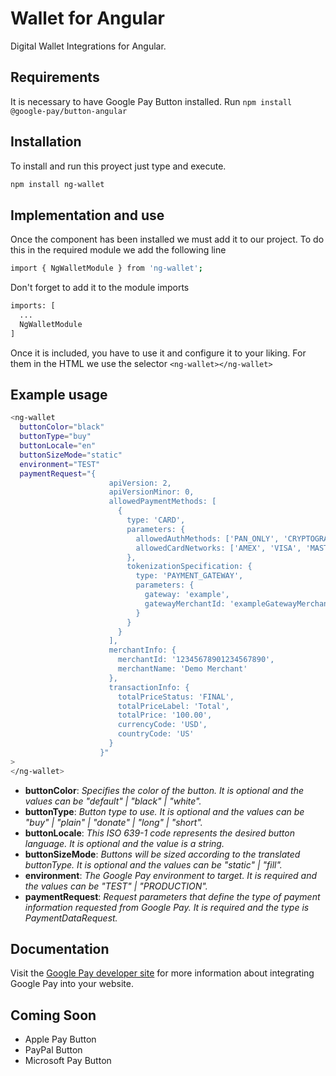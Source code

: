 # Wallet for Angular 

Digital Wallet Integrations for Angular.

## Requirements

It is necessary to have Google Pay Button installed.
Run `npm install @google-pay/button-angular`

## Installation

To install and run this proyect just type and execute.
```bash
npm install ng-wallet
```

## Implementation and use

Once the component has been installed we must add it to our project.
To do this in the required module we add the following line
```bash
import { NgWalletModule } from 'ng-wallet';
```

Don't forget to add it to the module imports
```bash
imports: [
  ...
  NgWalletModule
]
```

Once it is included, you have to use it and configure it to your liking.
For them in the HTML we use the selector `<ng-wallet></ng-wallet>`

## Example usage

```bash
<ng-wallet
  buttonColor="black"
  buttonType="buy"
  buttonLocale="en"
  buttonSizeMode="static"
  environment="TEST"
  paymentRequest="{
                      apiVersion: 2,
                      apiVersionMinor: 0,
                      allowedPaymentMethods: [
                        {
                          type: 'CARD',
                          parameters: {
                            allowedAuthMethods: ['PAN_ONLY', 'CRYPTOGRAM_3DS'],
                            allowedCardNetworks: ['AMEX', 'VISA', 'MASTERCARD']
                          },
                          tokenizationSpecification: {
                            type: 'PAYMENT_GATEWAY',
                            parameters: {
                              gateway: 'example',
                              gatewayMerchantId: 'exampleGatewayMerchantId'
                            }
                          }
                        }
                      ],
                      merchantInfo: {
                        merchantId: '12345678901234567890',
                        merchantName: 'Demo Merchant'
                      },
                      transactionInfo: {
                        totalPriceStatus: 'FINAL',
                        totalPriceLabel: 'Total',
                        totalPrice: '100.00',
                        currencyCode: 'USD',
                        countryCode: 'US'
                      }
                    }"
>
</ng-wallet>
```

* **buttonColor**: *Specifies the color of the button. It is optional and the values can be "default" | "black" | "white".*
* **buttonType**: *Button type to use. It is optional and the values can be "buy" | "plain" | "donate" | "long" | "short".*
* **buttonLocale**: *This ISO 639-1 code represents the desired button language. It is optional and the value is a string.*
* **buttonSizeMode**: *Buttons will be sized according to the translated buttonType. It is optional and the values can be "static" | "fill".*
* **environment**: *The Google Pay environment to target. It is required and the values can be "TEST" | "PRODUCTION".*
* **paymentRequest**: *Request parameters that define the type of payment information requested from Google Pay. It is required and the type is PaymentDataRequest.*

## Documentation

Visit the [Google Pay developer site](https://developers.google.com/pay/api/web/overview) for more information about integrating Google Pay into your website.

## Coming Soon

* Apple Pay Button
* PayPal Button
* Microsoft Pay Button
